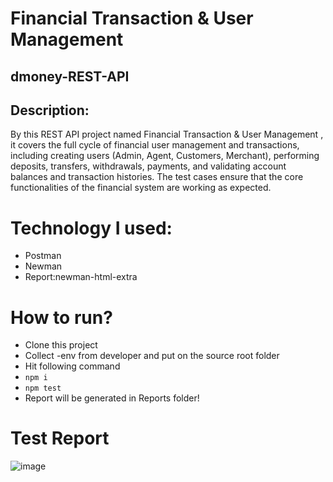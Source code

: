 # Financial Transaction & User Management 
## dmoney-REST-API
## Description:
By this REST API project named Financial Transaction & User Management , it covers the full cycle of financial user management and transactions, including creating users (Admin, Agent, Customers, Merchant), performing deposits, transfers, withdrawals, payments, and validating account balances and transaction histories. The test cases ensure that the core functionalities of the financial system are working as expected.

# Technology I used:
- Postman
- Newman
- Report:newman-html-extra

# How to run?
- Clone this project
- Collect -env from developer and put on the source root folder
- Hit following command
-  ```npm i```
- ```npm test```
- Report will be generated in Reports folder!

# Test Report
![image](https://github.com/user-attachments/assets/2eabb5ca-d8c0-488a-9cd3-ce69a8a6d70c)
